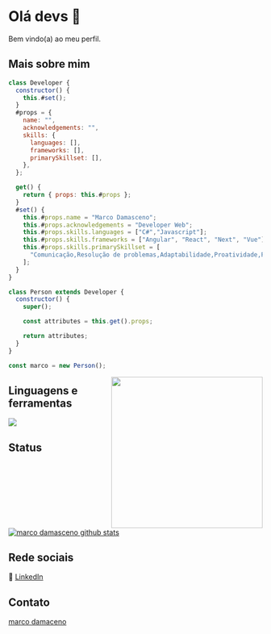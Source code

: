 # Olá devs 👋

Bem vindo(a) ao meu perfil.

## Mais sobre mim


```js
class Developer {
  constructor() {
    this.#set();
  }
  #props = {
    name: "",
    acknowledgements: "",
    skills: {
      languages: [],
      frameworks: [],
      primarySkillset: [],
    },
  };

  get() {
    return { props: this.#props };
  }
  #set() {
    this.#props.name = "Marco Damasceno";
    this.#props.acknowledgements = "Developer Web";
    this.#props.skills.languages = ["C#","Javascript"];
    this.#props.skills.frameworks = ["Angular", "React", "Next", "Vue"];
    this.#props.skills.primarySkillset = [
      "Comunicação,Resolução de problemas,Adaptabilidade,Proatividade,Foco,Empatia,Criatividade",
    ];
  }
}

class Person extends Developer {
  constructor() {
    super();

    const attributes = this.get().props;

    return attributes;
  }
}

const marco = new Person();
```

<img align="right" width="300" src="https://i.pinimg.com/originals/21/11/61/21116158daaeb1459b4ec0758505e1ad.gif" />


## Linguagens e ferramentas

<img src="https://skillicons.dev/icons?i=git,js,mysql,mongodb,angular,react,vue,tailwind,next,sass,vscode" />

## Status

<a href="https://github.com/encodedbrain">
 <img align="center" src="https://github-readme-stats.vercel.app/api?username=encodedbrain&show_icons=true&theme=dracula&line_height=27" alt="marco damasceno github stats"/>
</a>

[linkedin]: https://www.linkedin.com/in/marcodmc/

<br>

## Rede sociais
👔 [LinkedIn][linkedin]

## Contato


[marco damaceno](mailto:marcodmc0101@gmail.com?subject=[GitHub]%20Source%20Han%20Sans)
